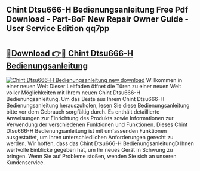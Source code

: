 ## Chint Dtsu666-H Bedienungsanleitung Free Pdf Download - Part-8oF New Repair Owner Guide - User Service Edition qq7pp

# <h2><a href="http://df4buz.blite.top/?on=Chint+Dtsu666-H+Bedienungsanleitung">🔗Download 👉🔴 Chint Dtsu666-H Bedienungsanleitung</a></h2>

[![Chint Dtsu666-H Bedienungsanleitung new download](https://i.imgur.com/lujVjoI.png)](http://df4buz.blite.top/?on=Chint+Dtsu666-H+Bedienungsanleitung)
Willkommen in einer neuen Welt Dieser Leitfaden öffnet die Türen zu einer neuen Welt voller Möglichkeiten mit Ihrem neuen Chint Dtsu666-H Bedienungsanleitung. Um das Beste aus Ihrem Chint Dtsu666-H Bedienungsanleitung herauszuholen, lesen Sie diese Bedienungsanleitung bitte vor dem Gebrauch sorgfältig durch. Es enthält detaillierte Anweisungen zur Einrichtung des Produkts sowie Informationen zur Verwendung der verschiedenen Funktionen und Funktionen. Dieses Chint Dtsu666-H Bedienungsanleitung ist mit umfassenden Funktionen ausgestattet, um Ihren unterschiedlichen Anforderungen gerecht zu werden. Wir hoffen, dass das Chint Dtsu666-H BedienungsanleitungD Ihnen wertvolle Einblicke gegeben hat, um Ihr neues Gerät in Schwung zu bringen. Wenn Sie auf Probleme stoßen, wenden Sie sich an unseren Kundenservice.
